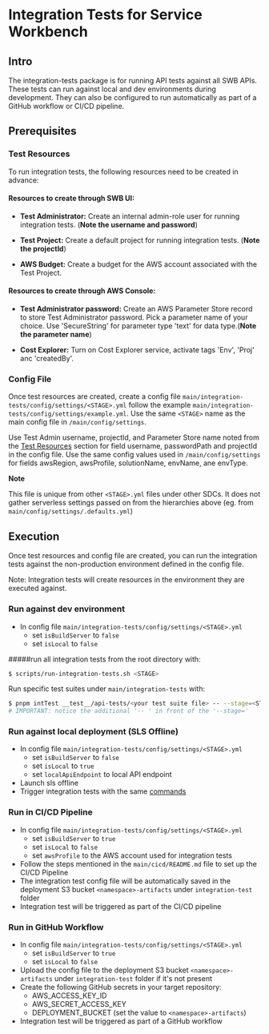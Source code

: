 # Integration Tests for Service Workbench

## Intro

The integration-tests package is for running API tests against all SWB APIs. 
These tests can run against local and dev environments during development. 
They can also be configured to run automatically as part of a GitHub workflow or CI/CD pipeline.

## Prerequisites

### Test Resources

To run integration tests, the following resources need to be created in advance:

#### Resources to create through SWB UI:

* **Test Administrator:** Create an internal admin-role user for running integration tests. (**Note the username and password**)

* **Test Project:** Create a default project for running integration tests. (**Note the projectId**)

* **AWS Budget:** Create a budget for the AWS account associated with the Test Project.

#### Resources to create through AWS Console:

* **Test Administrator password:** Create an AWS Parameter Store record to store Test Administrator password. Pick a parameter name of your choice. Use 'SecureString' for parameter type 'text' for data type.(**Note the parameter name**)

* **Cost Explorer:** Turn on Cost Explorer service, activate tags 'Env', 'Proj' anc 'createdBy'.

### Config File

Once test resources are created, create a config file `main/integration-tests/config/settings/<STAGE>.yml` follow the example `main/integration-tests/config/settings/example.yml`.
Use the same `<STAGE>` name as the main config file in `/main/config/settings`.

Use Test Admin username, projectId, and Parameter Store name noted from the [Test Resources](#test-resources) section for field username, passwordPath and projectId in the config file.
Use the same config values used in `/main/config/settings` for fields awsRegion, awsProfile, solutionName, envName, ane envType. 

**Note**

This file is unique from other `<STAGE>.yml` files under other SDCs. It does not gather serverless settings passed on from the hierarchies above (eg. from `main/config/settings/.defaults.yml`)

## Execution

Once test resources and config file are created, you can run the integration tests against the non-production environment defined in the config file.

Note: Integration tests will create resources in the environment they are executed against.

### Run against dev environment
- In config file `main/integration-tests/config/settings/<STAGE>.yml`
  - set `isBuildServer` to `false`
  - set `isLocal` to `false`
 
#####run all integration tests from the root directory with: 
```bash
$ scripts/run-integration-tests.sh <STAGE>
```

Run specific test suites under `main/integration-tests` with: 
```bash
$ pnpm intTest __test__/api-tests/<your test suite file> -- --stage=<STAGE>
# IMPORTANT: notice the additional '-- ' in front of the '--stage='
```

### Run against local deployment (SLS Offline)
- In config file `main/integration-tests/config/settings/<STAGE>.yml`
  - set `isBuildServer` to `false`
  - set `isLocal` to `true`
  - set `localApiEndpoint` to local API endpoint
- Launch sls offline
- Trigger integration tests with the same [commands](#run-all-integration-tests-from-the-root-directory-with)

### Run in CI/CD Pipeline
- In config file `main/integration-tests/config/settings/<STAGE>.yml`
  - set `isBuildServer` to `true`
  - set `isLocal` to `false`
  - set `awsProfile` to the AWS account used for integration tests
- Follow the steps mentioned in the `main/cicd/README.md` file to set up the CI/CD Pipeline
- The integration test config file will be automatically saved in the deployment S3 bucket `<namespace>-artifacts` under `integration-test` folder
- Integration test will be triggered as part of the CI/CD pipeline

### Run in GitHub Workflow
- In config file `main/integration-tests/config/settings/<STAGE>.yml`
  - set `isBuildServer` to `true`
  - set `isLocal` to `false`
- Upload the config file to the deployment S3 bucket `<namespace>-artifacts` under `integration-test` folder if it's not present
- Create the following GitHub secrets in your target repository: 
  - AWS_ACCESS_KEY_ID
  - AWS_SECRET_ACCESS_KEY
  - DEPLOYMENT_BUCKET (set the value to `<namespace>-artifacts`)
- Integration test will be triggered as part of a GitHub workflow
